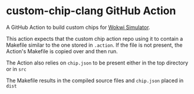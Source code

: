 # custom-chip-clang GitHub Action

A GitHub Action to build custom chips for [Wokwi Simulator](https://wokwi.com).

This action expects that the custom chip action repo using it to contain a Makefile
similar to the one stored in `.action`. If the file is not present, the Action's Makefile
is copied over and then run.

The Action also relies on `chip.json` to be present either in the top directory or in `src`

The Makefile results in the compiled source files and `chip.json` placed in `dist`
